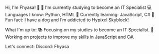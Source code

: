 Hi, I'm Fhyasa! 👋
🌱 I'm currently studying to become an IT Specialist
💻 Languages I know: Python, HTML
🔧 Currently learning: JavaScript, C#
🐶 Fun fact: I have a dog and I'm addicted to Hypixel Skyblock!

What I'm up to:
📚 Focusing on my studies to become an IT Specialist.
🚀 Working on projects to improve my skills in JavaScript and C#.

Let's connect:
Discord: Fhyasa
